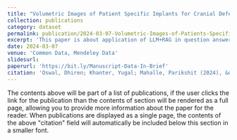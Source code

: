 ```yaml
---
title: "Volumetric Images of Patient Specific Implants for Cranial Defects"
collection: publications
category: dataset
permalink: publication/2024-03-07-Volumetric-Images-of-Patients-Specific-Implants-for-CRanial_Defects
excerpt: 'This paper is about application of LLM+RAG in question answering system for National Eligiblity Entrance Test. The number 2 is left for future work.'
date: 2024-03-07
venue: 'Common Data, Mendeley Data'
slidesurl: 
paperurl: 'https://bit.ly/Manuscript-Data-In-Brief'
citation: 'Oswal, Dhiren; Khanter, Yugal; Mahalle, Parikshit (2024), &quot; Volumetric Images of Patient Specific Implants for Cranial Defects&quot; <i>Mendeley Data, V1, doi: 10.17632/ywnjr7gnty.1.</i>. 2(2).'
---
```


The contents above will be part of a list of publications, if the user clicks the link for the publication than the contents of section will be rendered as a full page, allowing you to provide more information about the paper for the reader. When publications are displayed as a single page, the contents of the above "citation" field will automatically be included below this section in a smaller font.